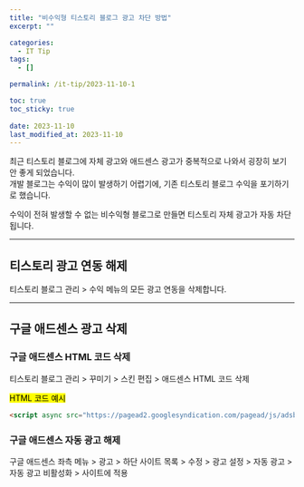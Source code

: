 ```yaml
---
title: "비수익형 티스토리 블로그 광고 차단 방법"
excerpt: ""

categories:
  - IT Tip
tags:
  - []

permalink: /it-tip/2023-11-10-1

toc: true
toc_sticky: true
 
date: 2023-11-10
last_modified_at: 2023-11-10
---
```


최근 티스토리 블로그에 자체 광고와 애드센스 광고가 중복적으로 나와서 굉장히 보기 안 좋게 되었습니다.  
개발 블로그는 수익이 많이 발생하기 어렵기에, 기존 티스토리 블로그 수익을 포기하기로 했습니다.

수익이 전혀 발생할 수 없는 비수익형 블로그로 만들면 티스토리 자체 광고가 자동 차단됩니다.

---

## 티스토리 광고 연동 해제
티스토리 블로그 관리 > 수익 메뉴의 모든 광고 연동을 삭제합니다.

---

## 구글 애드센스 광고 삭제

### 구글 애드센스 HTML 코드 삭제
티스토리 블로그 관리 > 꾸미기 > 스킨 편집 > 애드센스 HTML 코드 삭제

<mark>HTML 코드 예시</mark>
```html
<script async src="https://pagead2.googlesyndication.com/pagead/js/adsbygoogle.js?client=ca-pub-851700~~" crossorigin="anonymous"></script>
```

### 구글 애드센스 자동 광고 해제
구글 애드센스 좌측 메뉴 > 광고 > 하단 사이트 목록 > 수정 > 광고 설정 > 자동 광고 > 자동 광고 비활성화 > 사이트에 적용